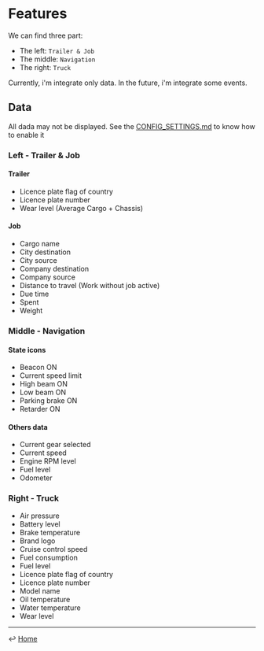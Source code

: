 # Features

We can find three part:

- The left: `Trailer & Job`
- The middle: `Navigation`
- The right: `Truck`

Currently, i'm integrate only data. In the future, i'm integrate some events.

## Data

All dada may not be displayed. See the [CONFIG_SETTINGS.md](CONFIG_SETTINGS.md) to know how to enable it

### Left - Trailer & Job

#### Trailer

- Licence plate flag of country
- Licence plate number
- Wear level (Average Cargo + Chassis)

#### Job

- Cargo name
- City destination
- City source
- Company destination
- Company source
- Distance to travel (Work without job active)
- Due time
- Spent
- Weight

### Middle - Navigation

#### State icons

- Beacon ON
- Current speed limit
- High beam ON
- Low beam ON
- Parking brake ON
- Retarder ON

#### Others data

- Current gear selected
- Current speed
- Engine RPM level
- Fuel level
- Odometer

### Right - Truck

- Air pressure
- Battery level
- Brake temperature
- Brand logo
- Cruise control speed
- Fuel consumption
- Fuel level
- Licence plate flag of country
- Licence plate number
- Model name
- Oil temperature
- Water temperature
- Wear level

---
↩️ [Home](../README.md)
